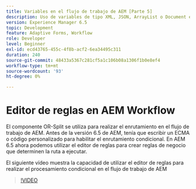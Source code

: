 ```yaml
---
title: Variables en el flujo de trabajo de AEM [Parte 5]
description: Uso de variables de tipo XML, JSON, ArrayList o Document en un flujo de trabajo de AEM
version: Experience Manager 6.5
topic: Development
feature: Adaptive Forms, Workflow
role: Developer
level: Beginner
exl-id: ecd43765-455c-4f8b-acf2-6ea34495c311
duration: 240
source-git-commit: 48433a5367c281cf5a1c106b08a1306f1b0e8ef4
workflow-type: tm+mt
source-wordcount: '93'
ht-degree: 0%

---
```


# Editor de reglas en AEM Workflow

El componente OR-Split se utiliza para realizar el enrutamiento en el flujo de trabajo de AEM. Antes de la versión 6.5 de AEM, tenía que escribir un ECMA o código personalizado para habilitar el enrutamiento condicional. En AEM 6.5 ahora podemos utilizar el editor de reglas para crear reglas de negocio que determinen la ruta a ejecutar.

El siguiente vídeo muestra la capacidad de utilizar el editor de reglas para realizar el procesamiento condicional en el flujo de trabajo de AEM

>[!VIDEO](https://video.tv.adobe.com/v/26362?quality=12&learn=on)


